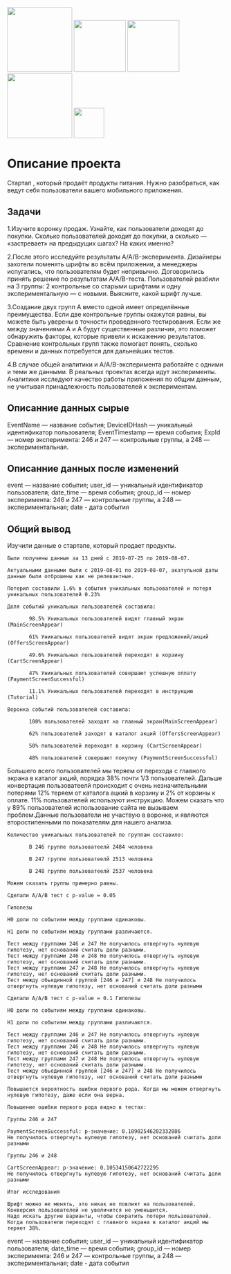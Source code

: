 <div align="Left">
  <img src="https://encrypted-tbn0.gstatic.com/images?q=tbn:ANd9GcTWz36-h1Wbdor8yz_6grnrd6AMDLCnaQgKw3seGC2bNg&s" width="150" />
  <img src="https://upload.wikimedia.org/wikipedia/commons/thumb/e/ed/Pandas_logo.svg/768px-Pandas_logo.svg.png" width="120" />
  <img src="https://upload.wikimedia.org/wikipedia/commons/thumb/3/31/NumPy_logo_2020.svg/179px-NumPy_logo_2020.svg.png" width="120" />
  <img src="https://matplotlib.org/3.1.1/_static/logo2_compressed.svg" width="150" />
  <img src="https://res.cloudinary.com/practicaldev/image/fetch/s--Y4OT-DoX--/c_imagga_scale,f_auto,fl_progressive,h_900,q_auto,w_1600/https://dev-to-uploads.s3.amazonaws.com/uploads/articles/xm36iqima49zxbqsr8ma.jpg" width="70" />
</div>

# Описание проекта

Стартап , который продаёт продукты питания. Нужно разобраться, как ведут себя пользователи вашего мобильного приложения.

## Задачи

1.Изучите воронку продаж. Узнайте, как пользователи доходят до покупки. Сколько пользователей доходит до покупки,
 а сколько — «застревает» на предыдущих шагах? На каких именно?

2.После этого исследуйте результаты A/A/B-эксперимента. Дизайнеры захотели поменять шрифты во всём приложении,
 а менеджеры испугались, что пользователям будет непривычно. Договорились принять решение по результатам A/A/B-теста.
 Пользователей разбили на 3 группы: 2 контрольные со старыми шрифтами и одну экспериментальную — с новыми. Выясните, какой шрифт лучше.

3.Создание двух групп A вместо одной имеет определённые преимущества. Если две контрольные группы окажутся равны,
 вы можете быть уверены в точности проведенного тестирования.
 Если же между значениями A и A будут существенные различия,
 это поможет обнаружить факторы, которые привели к искажению результатов.
 Сравнение контрольных групп также помогает понять, сколько времени и данных потребуется для дальнейших тестов.

4.В случае общей аналитики и A/A/B-эксперимента работайте с одними и теми же данными.
 В реальных проектах всегда идут эксперименты. Аналитики исследуют качество работы приложения по общим данным,
 не учитывая принадлежность пользователей к экспериментам.

## Описанние данных сырые

EventName — название события;
DeviceIDHash — уникальный идентификатор пользователя;
EventTimestamp — время события;
ExpId — номер эксперимента: 246 и 247 — контрольные группы, а 248 — экспериментальная.

## Описанние данных после изменений

event — название события;
user_id — уникальный идентификатор пользователя;
date_time — время события;
group_id — номер эксперимента: 246 и 247 — контрольные группы, а 248 — экспериментальная;
date - дата события


## Общий вывод

Изучили данные о стартапе, который продает продукты.

    Были получены данные за 13 дней с 2019-07-25 по 2019-08-07.

    Актуальными данными были с 2019-08-01 по 2019-08-07, акатульной даты данные были отброшены как не релевантные.

    Потерил составили 1.6% в события уникальных пользователей и потеря уникальных пользователей 0.23%

    Доля событий уникальных пользователей составила:

           98.5% Уникальных пользователей видят главный экран (MainScreenAppear)

           61% Уникальных пользователей видят экран предложений/акций (OffersScreenAppear)

           49.6% Уникальных пользователей переходят в корзину (CartScreenAppear)

           47% Уникальных пользователей совершают успешную оплату (PaymentScreenSuccessful)

           11.1% Уникальных пользователей переходят в инструкцию (Tutorial)

    Воронка событий пользователей составила:

           100% пользователей заходят на главный экран(MainScreenAppear)

           62% пользователей заходят в каталог акций (OffersScreenAppear)

           50% пользователей переходят в корзину (CartScreenAppear)

           48% пользователей совершают покупку (PaymentScreenSuccessful)

Большего всего пользователей мы теряем от перехода с главного экрана в каталог акций, порядка 38% почти 1/3 пользователей. 
Дальше конвертация пользоватеелй происходит с очень незначительными потерями 12% теряем от каталога ацкий в корзину и 2% от корзины к оплате. 11% пользователей используют инструкцию. Можем сказать что у 89% пользователей использование сайта не вызываем проблем.Данные пользователи не участвую в воронке, и являются второстипенными по показателям для нашего анализа.

    Количество уникальных пользователей по группам составило:

           В 246 группе пользоватеелй 2484 человека 

           В 247 группе пользоватеелй 2513 человека 

           В 248 группе пользоватеелй 2537 человека 

    Можем сказать группы примерно равны.

    Сделали A/A/B тест c p-value = 0.05

    Гипоnезы

    H0 доли по событиям между группами одинаковы.

    H1 доли по событиям между группами различаются.

    Тест между группами 246 и 247 Не получилось отвергнуть нулевую гипотезу, нет оснований считать доли разными.
    Тест между группами 246 и 248 Не получилось отвергнуть нулевую гипотезу, нет оснований считать доли разными.
    Тест между группами 247 и 248 Не получилось отвергнуть нулевую гипотезу, нет оснований считать доли разными.
    Тест между обьединной группой [246 и 247] и 248 Не получилось отвергнуть нулевую гипотезу, нет оснований считать доли разными

    Сделали A/A/B тест c p-value = 0.1 Гипоnезы

    H0 доли по событиям между группами одинаковы.

    H1 доли по событиям между группами различаются.

    Тест между группами 246 и 247 Не получилось отвергнуть нулевую гипотезу, нет оснований считать доли разными.
    Тест между группами 246 и 248 Не получилось отвергнуть нулевую гипотезу, нет оснований считать доли разными.
    Тест между группами 247 и 248 Не получилось отвергнуть нулевую гипотезу, нет оснований считать доли разными.
    Тест между обьединной группой [246 и 247] и 248 Не получилось отвергнуть нулевую гипотезу, нет оснований считать доли разными

    Повышается вероятность ошибки первого рода. Когда мы можем отвергнуть нулевую гипотезу, даже если она верна. 
    
    Повышение ошибки первого рода видно в тестax:

    Группы 246 и 247

    PaymentScreenSuccessful: p-значение: 0.10902546202332886 
    Не получилось отвергнуть нулевую гипотезу, нет оснований считать доли разными

    Группы 246 и 248

    CartScreenAppear: p-значение: 0.10534150642722295 
    Не получилось отвергнуть нулевую гипотезу, нет оснований считать доли разными

    Итог исследования

    Шрифт можно не менять, это никак не повлият на пользователей. 
    Конверсия пользователей не увеличится не уменьшится. 
    Надо искать другие варианты, чтобы сократить потери пользователей. 
    Когда пользователи переходят с главного экрана в каталог акций мы теряет 38%.



event — название события;
user_id — уникальный идентификатор пользователя;
date_time — время события;
group_id — номер эксперимента: 246 и 247 — контрольные группы, а 248 — экспериментальная;
date - дата события

